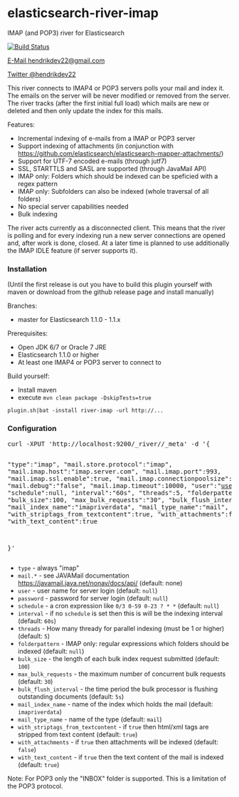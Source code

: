 elasticsearch-river-imap
========================

IMAP (and POP3) river for Elasticsearch

[![Build Status](https://travis-ci.org/salyh/elasticsearch-river-imap.png?branch=master)](https://travis-ci.org/salyh/elasticsearch-river-imap)

<a href="mailto:hendrikdev22@gmail.com">E-Mail hendrikdev22@gmail.com</a><p>
<a href="https://twitter.com/hendrikdev22">Twitter @hendrikdev22</a>

This river connects to IMAP4 or POP3 servers polls your mail and index it. The emails on the server will be never modified or removed from the server.
The river tracks (after the first initial full load) which mails are new or deleted and then only update the index for this mails.

Features:
* Incremental indexing of e-mails from a IMAP or POP3 server
* Support indexing of attachments (in conjunction with https://github.com/elasticsearch/elasticsearch-mapper-attachments/)
* Support for UTF-7 encoded e-mails (through jutf7)
* SSL, STARTTLS and SASL are supported (through JavaMail API)
* IMAP only: Folders which should be indexed can be speficied with a regex pattern
* IMAP only: Subfolders can also be indexed (whole traversal of all folders)
* No special server capabilities needed
* Bulk indexing

The river acts currently as a disconnected client. This means that the river is polling and for every indexing run a new server connections are opened and, after work is done, closed.
At a later time is planned to use additionally the IMAP IDLE feature (if server supports it).

<h3>Installation</h3> 
(Until the first release is out you have to build this plugin yourself with maven or download from the github release page and install manually)

Branches:
* master for Elasticsearch 1.1.0 - 1.1.x

Prerequisites:
* Open JDK 6/7 or Oracle 7 JRE
* Elasticsearch 1.1.0 or higher
* At least one IMAP4 or POP3 server to connect to

Build yourself:
* Install maven
* execute ``mvn clean package -DskipTests=true`` 

``plugin.sh|bat -install river-imap -url http://...``

<h3>Configuration</h3>
<pre>curl -XPUT 'http://localhost:9200/_river/<name of your river>/_meta' -d '{

   "type":"imap",
   "mail.store.protocol":"imap",
   "mail.imap.host":"imap.server.com",
   "mail.imap.port":993,
   "mail.imap.ssl.enable":true,
   "mail.imap.connectionpoolsize":"3",
   "mail.debug":"false",
   "mail.imap.timeout":10000,
   "user":"user@domain.com",
   "password":"secret",
   "schedule":null,
   "interval":"60s",
   "threads":5,
   "folderpattern":null,
   "bulk_size":100,
   "max_bulk_requests":"30",
   "bulk_flush_interval":"5s",
   "mail_index_name":"imapriverdata",
   "mail_type_name":"mail",
   "with_striptags_from_textcontent":true,
   "with_attachments":false,
   "with_text_content":true
   
}'</pre>

* ``type`` - always "imap"
* ``mail.*`` - see JAVAMail documentation https://javamail.java.net/nonav/docs/api/  (default: none)
* ``user`` - user name for server login (default: ``null``)
* ``password`` - password for server login (default: ``null``)
* ``schedule`` - a cron expression like ``0/3 0-59 0-23 ? * *`` (default: ``null``)
* ``interval`` - if no ``schedule`` is set then this is will be the indexing interval (default: ``60s``)
* ``threads`` - How many thready for parallel indexing (must be 1 or higher) (default: ``5``)
* ``folderpattern`` - IMAP only: regular expressions which folders should be indexed (default: ``null``)
* ``bulk_size`` - the length of each bulk index request submitted (default: ``100``)
* ``max_bulk_requests`` - the maximum number of concurrent bulk requests (default: ``30``)
* ``bulk_flush_interval`` - the time period the bulk processor is flushing outstanding documents (default: ``5s``)
* ``mail_index_name`` - name of the index which holds the mail (default: ``imapriverdata``)
* ``mail_type_name`` - name of the type (default: ``mail``)
* ``with_striptags_from_textcontent`` - if ``true`` then html/xml tags are stripped from text content (default: ``true``)
* ``with_attachments`` - if ``true`` then attachments will be indexed (default: ``false``)
* ``with_text_content`` - if ``true`` then the text content of the mail is indexed (default: ``true``)

Note: For POP3 only the "INBOX" folder is supported. This is a limitation of the POP3 protocol.